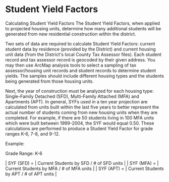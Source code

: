 # Student Yield Factors

Calculating Student Yield Factors
The Student Yield Factors, when applied to projected housing units, determine how many additional students will be generated from new residential construction within the district.


 

Two sets of data are required to calculate Student Yield Factors: current student data by residence (provided by the District) and current housing unit data
(from the District's local County Tax Assessor files).  Each student record and tax assessor record is geocoded by their given address.  You may then use ArcMap analysis tools to
select a sampling of tax assessor/housing unit records and student records to determine student yields.  The samples should include different housing types and the students being
generated from those housing units.

 

Next, the year of construction must be analyzed for each housing type: Single-Family Detached (SFD), Multi-Family Attached (MFA) and Apartments (APT).  In general, SYFs used in a 
ten year projection are calculated from units built within the last five years to better represent the actual number of students coming from new housing units when they are 
completed. For example, if there are 50 students living in 100 MFA units which were built between 1999-2004, the SYF would equal 0.50.  These calculations are performed to produce
a Student Yield Factor for grade ranges K-6, 7-8, and 9-12.

Example:

Grade Range: K-6

| SYF (SFD) = | Current Students by SFD / # of SFD units |
| SYF (MFA) = | Current Students by MFA / # of MFA units |
| SYF (APT) = | Current Students by APT / # of APT units |

